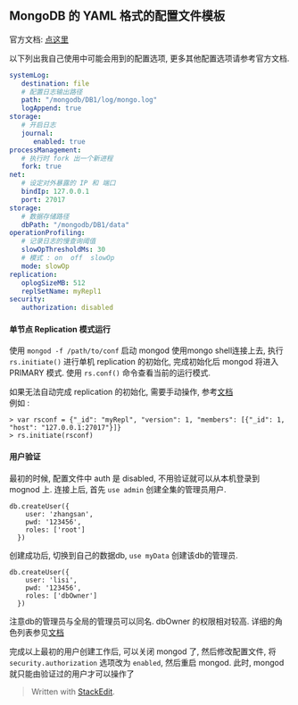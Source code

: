 
## MongoDB 的 YAML 格式的配置文件模板

官方文档: [点这里](http://docs.mongodb.org/manual/reference/configuration-options/)

以下列出我自己使用中可能会用到的配置选项, 更多其他配置选项请参考官方文档.

```yaml
systemLog:
   destination: file
   # 配置日志输出路径
   path: "/mongodb/DB1/log/mongo.log"
   logAppend: true
storage:
   # 开启日志
   journal:
      enabled: true
processManagement:
   # 执行时 fork 出一个新进程
   fork: true
net:
   # 设定对外暴露的 IP 和 端口
   bindIp: 127.0.0.1
   port: 27017
storage:
   # 数据存储路径
   dbPath: "/mongodb/DB1/data"
operationProfiling:
   # 记录日志的慢查询阈值
   slowOpThresholdMs: 30
   # 模式 : on  off  slowOp
   mode: slowOp
replication:
   oplogSizeMB: 512
   replSetName: myRepl1
security:
   authorization: disabled

```


#### 单节点 Replication 模式运行
使用 `mongod -f /path/to/conf` 启动 mongod
使用mongo shell连接上去, 执行 `rs.initiate()` 进行单机 replication 的初始化, 完成初始化后 mongod 将进入 PRIMARY 模式.
使用 `rs.conf()` 命令查看当前的运行模式.

如果无法自动完成 replication 的初始化, 需要手动操作, 参考[文档](http://docs.mongodb.org/manual/tutorial/deploy-replica-set/#procedure)    
例如 : 

```
> var rsconf = {"_id": "myRepl", "version": 1, "members": [{"_id": 1, "host": "127.0.0.1:27017"}]}
> rs.initiate(rsconf)
```


#### 用户验证
最初的时候, 配置文件中  auth 是  disabled,  不用验证就可以从本机登录到 mognod 上.
连接上后, 首先 `use admin` 创建全集的管理员用户.
```
db.createUser({
    user: 'zhangsan',
    pwd: '123456',
    roles: ['root']
  })
```
创建成功后, 切换到自己的数据db, `use myData`
创建该db的管理员.
```
db.createUser({
    user: 'lisi',
    pwd: '123456',
    roles: ['dbOwner']
  })
```
注意db的管理员与全局的管理员可以同名. dbOwner 的权限相对较高. 详细的角色列表参见[文档](http://docs.mongodb.org/manual/reference/built-in-roles/)

完成以上最初的用户创建工作后, 可以关闭 mongod 了, 然后修改配置文件, 将 `security.authorization` 选项改为 `enabled`, 然后重启 mongod.
此时, mongod 就只能由验证过的用户才可以操作了


> Written with [StackEdit](https://stackedit.io/).
